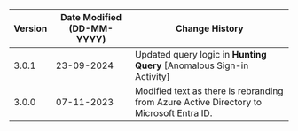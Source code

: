 | **Version** | **Date Modified (DD-MM-YYYY)** | **Change History**                                                                        |
|-------------|--------------------------------|-------------------------------------------------------------------------------------------|
| 3.0.1       | 23-09-2024                     | Updated query logic in **Hunting Query** [Anomalous Sign-in Activity]                     |
| 3.0.0       | 07-11-2023                     | Modified text as there is rebranding from Azure Active Directory to Microsoft Entra ID.   |
